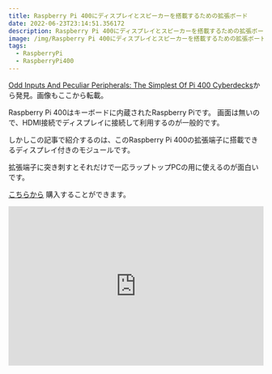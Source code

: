 ```yaml
---
title: Raspberry Pi 400にディスプレイとスピーカーを搭載するための拡張ボード
date: 2022-06-23T23:14:51.356172
description: Raspberry Pi 400にディスプレイとスピーカーを搭載するための拡張ボードを紹介します。
image: /img/Raspberry Pi 400にディスプレイとスピーカーを搭載するための拡張ボード.jpg
tags:
  - RaspberryPi
  - RaspberryPi400
---
```

[Odd Inputs And Peculiar Peripherals: The Simplest Of Pi 400 Cyberdecks](https://hackaday.com/2022/06/10/odd-inputs-and-peculiar-peripherals-the-simplest-of-pi-400-cyberdecks/)から発見。画像もここから転載。

Raspberry Pi 400はキーボードに内蔵されたRaspberry Piです。
画面は無いので、HDMI接続でディスプレイに接続して利用するのが一般的です。

しかしこの記事で紹介するのは、このRaspberry Pi 400の拡張端子に搭載できるディスプレイ付きのモジュールです。

拡張端子に突き刺すとそれだけで一応ラップトップPCの用に使えるのが面白いです。

[こちらから](https://www.tindie.com/products/bobricius/raspberry-pi-400-cyberdeck-cyberdetox-display/) 購入することができます。


<iframe width="100%" height="315" src="https://www.youtube.com/embed/KArhgJUWcqg" title="YouTube video player" frameborder="0" allow="accelerometer; autoplay; clipboard-write; encrypted-media; gyroscope; picture-in-picture" allowfullscreen></iframe>

